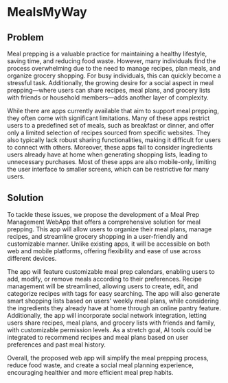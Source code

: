 # MealsMyWay

## Problem
Meal prepping is a valuable practice for maintaining a healthy lifestyle, saving time, and reducing food waste. However, many individuals find the process overwhelming due to the need to manage recipes, plan meals, and organize grocery shopping. For busy individuals, this can quickly become a stressful task. Additionally, the growing desire for a social aspect in meal prepping—where users can share recipes, meal plans, and grocery lists with friends or household members—adds another layer of complexity.

While there are apps currently available that aim to support meal prepping, they often come with significant limitations. Many of these apps restrict users to a predefined set of meals, such as breakfast or dinner, and offer only a limited selection of recipes sourced from specific websites. They also typically lack robust sharing functionalities, making it difficult for users to connect with others. Moreover, these apps fail to consider ingredients users already have at home when generating shopping lists, leading to unnecessary purchases. Most of these apps are also mobile-only, limiting the user interface to smaller screens, which can be restrictive for many users.


## Solution
To tackle these issues, we propose the development of a Meal Prep Management WebApp that offers a comprehensive solution for meal prepping. This app will allow users to organize their meal plans, manage recipes, and streamline grocery shopping in a user-friendly and customizable manner. Unlike existing apps, it will be accessible on both web and mobile platforms, offering flexibility and ease of use across different devices.

The app will feature customizable meal prep calendars, enabling users to add, modify, or remove meals according to their preferences. Recipe management will be streamlined, allowing users to create, edit, and categorize recipes with tags for easy searching. The app will also generate smart shopping lists based on users' weekly meal plans, while considering the ingredients they already have at home through an online pantry feature. Additionally, the app will incorporate social network integration, letting users share recipes, meal plans, and grocery lists with friends and family, with customizable permission levels. As a stretch goal, AI tools could be integrated to recommend recipes and meal plans based on user preferences and past meal history.

Overall, the proposed web app will simplify the meal prepping process, reduce food waste, and create a social meal planning experience, encouraging healthier and more efficient meal prep habits.
